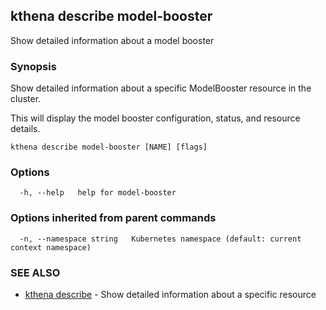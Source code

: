 ## kthena describe model-booster

Show detailed information about a model booster

### Synopsis

Show detailed information about a specific ModelBooster resource in the cluster.

This will display the model booster configuration, status, and resource details.

```
kthena describe model-booster [NAME] [flags]
```

### Options

```
  -h, --help   help for model-booster
```

### Options inherited from parent commands

```
  -n, --namespace string   Kubernetes namespace (default: current context namespace)
```

### SEE ALSO

* [kthena describe](kthena_describe.md)	 - Show detailed information about a specific resource


